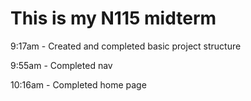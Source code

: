 # This is my N115 midterm

9:17am - Created and completed basic project structure

9:55am - Completed nav

10:16am - Completed home page
